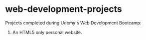 # web-development-projects

Projects completed during Udemy's Web Development Bootcamp:
  1. An HTML5 only personal website.
